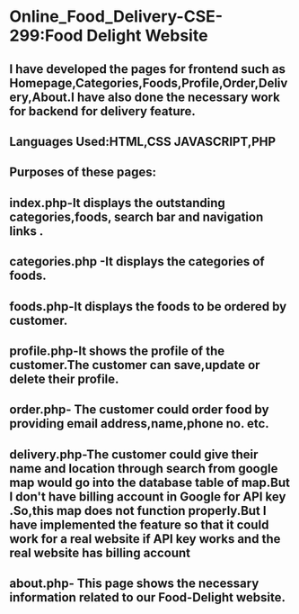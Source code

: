 # Online_Food_Delivery-CSE-299:Food Delight Website

##  I have developed the pages for frontend such as Homepage,Categories,Foods,Profile,Order,Delivery,About.I have also done the necessary work for backend for delivery feature.

## Languages Used:HTML,CSS JAVASCRIPT,PHP

## Purposes of these pages:
## index.php-It displays the outstanding categories,foods, search bar and navigation links .
## categories.php -It displays the categories of foods.
## foods.php-It displays the foods to be ordered by customer.
## profile.php-It shows the profile of the customer.The customer can save,update or delete their profile.
## order.php- The customer could order food by providing email address,name,phone no. etc.
## delivery.php-The customer could give their name and location through search from google map would go into the database table of map.But I don't have billing account in Google for API key  .So,this map does not function properly.But I have implemented the feature so that it could work for a real website if API key works and the real website has billing account
## about.php- This page shows the necessary information related to our Food-Delight website.



 
